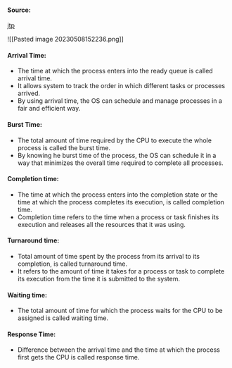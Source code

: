 #### Source:
[jtp](https://www.javatpoint.com/os-various-time-related-to-the-process)

![[Pasted image 20230508152236.png]]


#### Arrival Time:

* The time at which the process enters into the ready queue is called arrival time.
* It allows system to track the order in which different tasks or processes arrived.
* By using arrival time, the OS can schedule and manage processes in a fair and efficient way.

#### Burst Time:

* The total amount of time required by the CPU to execute the whole process is called the burst time.
* By knowing he burst time of the process, the OS can schedule it in a way that minimizes the overall time required to complete all processes.

#### Completion time:

* The time at which the process enters into the completion state or the time at which the process completes its execution, is called completion time.
* Completion time refers to the time when a process or task finishes its execution and releases all the resources that it was using.

#### Turnaround time:

* Total amount of time spent by the process from its arrival to its completion, is called turnaround time.
* It refers to the amount of time it takes for a process or task to complete its execution from the time it is submitted to the system.

#### Waiting time:

* The total amount of time for which the process waits for the CPU to be assigned is called waiting time.

#### Response Time:

* Difference between the arrival time and the time at which the process first gets the CPU is called response time.